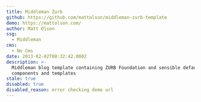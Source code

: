 ```yaml
---
title: Middleman Zurb
github: https://github.com/mattolson/middleman-zurb-template
demo: https://mattolson.com/
author: Matt Olson
ssg:
  - Middleman
cms:
  - No Cms
date: 2013-02-02T00:32:42.000Z
description: >-
  Middleman blog template containing ZURB Foundation and sensible default
  components and templates
stale: true
disabled: true
disabled_reason: error checking demo url
---
```

